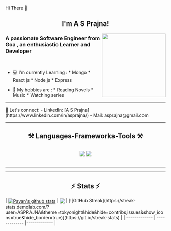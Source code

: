<p>Hi There 👋</p>
<h2 align="center">
	I'm A S Prajna!
</h2>

<img align="right" width="200" height="200" src="A_S_Prajna(2).JPG">


<h3>A passionate Software Engineer from Goa , an enthusiastic Learner and Developer </h3>

<br/>

-   💻 I’m currently Learning :
                * Mongo
	    * React js
                * Node js
	    * Express 
 
 - 💫  My hobbies are :
               * Reading Novels
               * Music
               * Watching series

<hr>
💬 Let's connect:
- LinkedIn: [A S Prajna](https://www.linkedin.com/in/asprajna/)
- Mail: asprajna@gmail.com


 </div>
 

 <hr/>
 
<h2 align="center">⚒️ Languages-Frameworks-Tools ⚒️</h2>
<br/>
<div align="center">
    <img src="https://skillicons.dev/icons?i=react,bootstrap,mui,html,css,vscode,github,figma,tailwind,git,r" />
    <img src="https://skillicons.dev/icons?i=html,cssnodejs,python,javascript,powerbi,express,mongodb,c,java,mysql,flask,django" /><br>
</div>

<br/>
<hr/>



<hr/>

<h2 align="center">⚡ Stats ⚡</h2>
| <a href="https://github.com/pavankumar106/github-readme-stats"><img align="center" src="https://github-readme-stats.vercel.app/api?username=ASPRAJNA&theme=tokyonight&hide=contribs,issues&show_icons=true&hide_border=true&background=false" alt="Pavan's github stats" /></a> | <a href="https://github.com/ASPRAJNA/github-readme-stats"><img align="center" src="https://github-readme-stats.vercel.app/api/top-langs/?username=ASPRAJNA&theme=tokyonight&layout=compact&hide_border=true" /></a> |  [![GitHub Streak](https://streak-stats.demolab.com/?user=ASPRAJNA&theme=tokyonight&hide&hide=contribs,issues&show_icons=true&hide_border=true)](https://git.io/streak-stats) |
| ------------- | ------------- |------------- |
